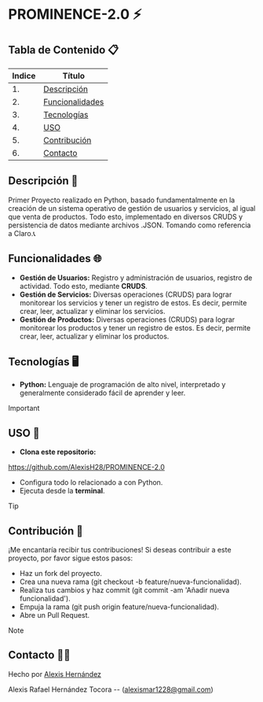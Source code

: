 # PROMINENCE-2.0 ⚡️

## Tabla de Contenido 📋
| Indice | Título  |
|--|--|
| 1. | [Descripción](#Descripción) |
| 2. | [Funcionalidades](#Funcionalidades) |
| 3. | [Tecnologías](#Tecnologías) |
| 4. | [USO](#USO) |
| 5. | [Contribución](#Contribución) |
| 6. | [Contacto](#Contacto) |

## Descripción 🚀

Primer Proyecto realizado en Python, basado fundamentalmente en la creación de un sistema operativo de gestión de usuarios y servicios, al igual que venta de productos. Todo esto, implementado en diversos CRUDS y persistencia de datos mediante archivos .JSON. Tomando como referencia a Claro.📞

## Funcionalidades 🌐

- **Gestión de Usuarios:** Registro y administración de usuarios, registro de actividad. Todo esto, mediante **CRUDS**.
- **Gestión de Servicios:** Diversas operaciones (CRUDS) para lograr monitorear los servicios y tener un registro de estos. Es decir, permite crear, leer, actualizar y eliminar los servicios.
- **Gestión de Productos:** Diversas operaciones (CRUDS) para lograr monitorear los productos y tener un registro de estos. Es decir, permite crear, leer, actualizar y eliminar los productos.

## Tecnologías 🖥️

- **Python:** Lenguaje de programación de alto nivel, interpretado y generalmente considerado fácil de aprender y leer. 

> [!IMPORTANT]
> ## USO 🔧

- **Clona este repositorio:**
  
https://github.com/AlexisH28/PROMINENCE-2.0
- Configura todo lo relacionado a con Python.
- Ejecuta desde la **terminal**.

> [!TIP]
> ## Contribución 👥

¡Me encantaría recibir tus contribuciones! Si deseas contribuir a este proyecto, por favor sigue estos pasos:

- Haz un fork del proyecto.
- Crea una nueva rama (git checkout -b feature/nueva-funcionalidad).
- Realiza tus cambios y haz commit (git commit -am 'Añadir nueva funcionalidad').
- Empuja la rama (git push origin feature/nueva-funcionalidad).
- Abre un Pull Request.

> [!NOTE]
> ## Contacto 🧑‍💻

Hecho por [Alexis Hernández](https://github.com/AlexisH28)

Alexis Rafael Hernández Tocora -- (alexismar1228@gmail.com)
